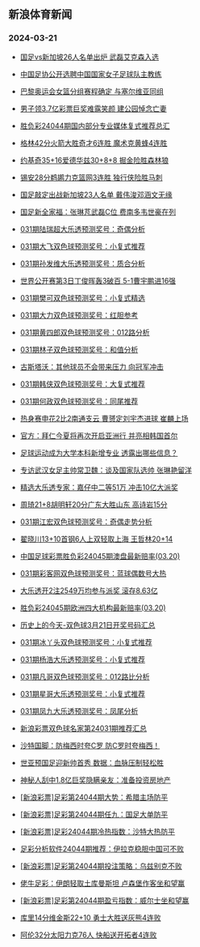 ## 新浪体育新闻 
### 2024-03-21

+ [国足vs新加坡26人名单出炉 武磊艾克森入选](https://sports.sina.com.cn/china/2024-03-20/doc-inanxnpu3627339.shtml)

+ [中国足协公开选聘中国国家女子足球队主教练](https://sports.sina.com.cn/china/2024-03-20/doc-inanxnpz6388232.shtml)

+ [巴黎奥运会女篮分组赛程确定 与塞尔维亚同组](https://sports.sina.com.cn/basketball/cba/2024-03-20/doc-inanxsvx6265472.shtml)

+ [男子领3.7亿彩票巨奖难露笑颜 建公园悼念亡妻](https://sports.sina.com.cn/l/2024-03-20/doc-inanxnpz6351695.shtml)

+ [胜负彩24044期国内部分专业媒体复式推荐总汇](https://sports.sina.com.cn/l/2024-03-20/doc-inanvynt7093792.shtml)

+ [格林42分火箭大胜奇才6连胜 魔术克黄蜂4连胜](https://sports.sina.com.cn/basketball/nba/2024-03-20/doc-inanxsvs3508065.shtml)

+ [约基奇35+16爱德华兹30+8+8 掘金险胜森林狼](https://sports.sina.com.cn/basketball/nba/2024-03-20/doc-inanxsvs3532881.shtml)

+ [锡安28分鹈鹕力克篮网3连胜 独行侠险胜马刺](https://sports.sina.com.cn/basketball/nba/2024-03-20/doc-inanxsvw8494794.shtml)

+ [国足敲定出战新加坡23人名单 戴伟浚邓涵文无缘](https://sports.sina.com.cn/china/2024-03-20/doc-inanxxcq3437894.shtml)

+ [国足新全家福：张琳芃武磊C位 费南多韦世豪在列](https://sports.sina.com.cn/china/2024-03-20/doc-inanxsvu0311093.shtml)

+ [031期陆瑞超大乐透预测奖号：奇偶分析](https://sports.sina.com.cn/l/2024-03-20/doc-inanxsvu0306293.shtml)

+ [031期大飞双色球预测奖号：小复式推荐](https://sports.sina.com.cn/l/2024-03-20/doc-inanxxcv6176315.shtml)

+ [031期孙发维大乐透预测奖号：质合分析](https://sports.sina.com.cn/l/2024-03-20/doc-inanxsvw8516006.shtml)

+ [世界公开赛第3日丁俊晖轰3破百 5-1曹宇鹏进16强](https://sports.sina.com.cn/others/snooker/2024-03-20/doc-inanyitn0032191.shtml)

+ [031期樊可双色球预测奖号：小复式精选](https://sports.sina.com.cn/l/2024-03-20/doc-inanxxcu8396394.shtml)

+ [031期大力双色球预测奖号：红胆参考](https://sports.sina.com.cn/l/2024-03-20/doc-inanxxcu8396046.shtml)

+ [031期黄四郎双色球预测奖号：012路分析](https://sports.sina.com.cn/l/2024-03-20/doc-inanxxcq3410665.shtml)

+ [031期林子双色球预测奖号：和值分析](https://sports.sina.com.cn/l/2024-03-20/doc-inanxxcs0187721.shtml)

+ [古斯塔沃：其他球员不会带来压力 向冠军冲击](https://sports.sina.com.cn/china/2024-03-20/doc-inanycmn3337009.shtml)

+ [031期韩侠双色球预测奖号：大复式推荐](https://sports.sina.com.cn/l/2024-03-20/doc-inanxxcq3410333.shtml)

+ [031期何政双色球预测奖号：同尾推荐](https://sports.sina.com.cn/l/2024-03-20/doc-inanxxcs0186796.shtml)

+ [热身赛申花2比2南通支云 曹赟定刘宇杰进球 崔麟上场](https://sports.sina.com.cn/china/2024-03-20/doc-inanxsvs3513203.shtml)

+ [官方：拜仁今夏将再次开启亚洲行 并亮相韩国首尔](https://sports.sina.com.cn/global/germany/2024-03-20/doc-inanyitm9999472.shtml)

+ [足球运动成为大学本科新增专业 透露出哪些信息？](https://sports.sina.com.cn/china/2024-03-20/doc-inanxsvu0292479.shtml)

+ [专访武汉女足主帅常卫魏：谈及国家队选帅 张琳艳留洋](https://sports.sina.com.cn/china/2024-03-20/doc-inanxsvx6260124.shtml)

+ [精选大乐透专家：嘉仔中二等51万 冲击10亿大派奖](https://sports.sina.com.cn/l/2024-03-20/doc-inanxsvu0309104.shtml)

+ [周琦21+8胡明轩20分广东大胜山东 高诗岩15分](https://sports.sina.com.cn/basketball/cba/2024-03-20/doc-inanyuie3041316.shtml)

+ [031期江宏双色球预测奖号：奇偶走势分析](https://sports.sina.com.cn/l/2024-03-20/doc-inanxxcs0187068.shtml)

+ [翟晓川13+10首钢6人上双轻取上海 王哲林20+14](https://sports.sina.com.cn/basketball/cba/2024-03-20/doc-inanyuie3035659.shtml)

+ [中国足球彩票胜负彩24045期澳盘最新赔率(03.20)](https://sports.sina.com.cn/l/2024-03-20/doc-inanxnpz6369330.shtml)

+ [031期彩客网双色球预测奖号：蓝球偶数号大热](https://sports.sina.com.cn/l/2024-03-20/doc-inanxnpz6384116.shtml)

+ [大乐透开2注2549万均参与派奖 滚存8.63亿](https://sports.sina.com.cn/l/2024-03-20/doc-inanyuik8055066.shtml)

+ [胜负彩24045期欧洲四大机构最新赔率(03.20)](https://sports.sina.com.cn/l/2024-03-20/doc-inanxnpy8589011.shtml)

+ [历史上的今天-双色球3月21日开奖号码汇总](https://sports.sina.com.cn/l/2024-03-20/doc-inanxxcs0206997.shtml)

+ [031期冰丫头双色球预测奖号：小复式推荐](https://sports.sina.com.cn/l/2024-03-20/doc-inanxxcq3408751.shtml)

+ [031期杨浩大乐透预测奖号：小复式推荐](https://sports.sina.com.cn/l/2024-03-20/doc-inanxsvw8514301.shtml)

+ [031期凡哥双色球预测奖号：012路比分析](https://sports.sina.com.cn/l/2024-03-20/doc-inanxxcv6176912.shtml)

+ [031期星哥大乐透预测奖号：小复式推荐](https://sports.sina.com.cn/l/2024-03-20/doc-inanxsvx6289807.shtml)

+ [031期凤九大乐透预测奖号：凤尾分析](https://sports.sina.com.cn/l/2024-03-20/doc-inanxsvu0302823.shtml)

+ [新浪彩票双色球名家第24031期推荐汇总](https://sports.sina.com.cn/l/2024-03-20/doc-inanxxcs0189651.shtml)

+ [沙特国脚：防梅西时夸C罗 防C罗时夸梅西！](https://sports.sina.com.cn/global/others/2024-03-20/doc-inanyitk3225614.shtml)

+ [世亚预国足迎新帅首秀 数据：血脉压制轻松胜](https://sports.sina.com.cn/l/2024-03-21/doc-inanxsvw8522305.shtml)

+ [神秘人刮中1.8亿巨奖隐瞒亲友：准备投资房地产](https://sports.sina.com.cn/l/2024-03-21/doc-inanxnpz6385283.shtml)

+ [[新浪彩票]足彩第24044期大势：希腊主场防平](https://sports.sina.com.cn/l/2024-03-21/doc-inanzrnz5375520.shtml)

+ [[新浪彩票]足彩第24044期任九：国足大单防平](https://sports.sina.com.cn/l/2024-03-21/doc-inanzrnu2601148.shtml)

+ [[新浪彩票]足彩24044期冷热指数：沙特大热防平](https://sports.sina.com.cn/l/2024-03-21/doc-inanzrnu2602288.shtml)

+ [足彩分析软件24044期推荐：伊拉克稳胆中国可不败](https://sports.sina.com.cn/l/2024-03-21/doc-inanzrnv9379013.shtml)

+ [[新浪彩票]足彩第24044期投注策略：乌兹别克不败](https://sports.sina.com.cn/l/2024-03-21/doc-inanzrnv9377881.shtml)

+ [佬牛足彩：伊朗轻取土库曼斯坦 卢森堡作客坐和望赢](https://sports.sina.com.cn/l/2024-03-21/doc-inanzvut9282609.shtml)

+ [[新浪彩票]足彩第24044期盈亏指数：威尔士坐和望赢](https://sports.sina.com.cn/l/2024-03-21/doc-inanzrnz5376912.shtml)

+ [库里14分维金斯22+10 勇士大胜送灰熊4连败](https://sports.sina.com.cn/basketball/nba/2024-03-21/doc-inapaaar9198982.shtml)

+ [阿伦32分太阳力克76人 快船送开拓者4连败](https://sports.sina.com.cn/basketball/nba/2024-03-21/doc-inapaaav5203538.shtml)

